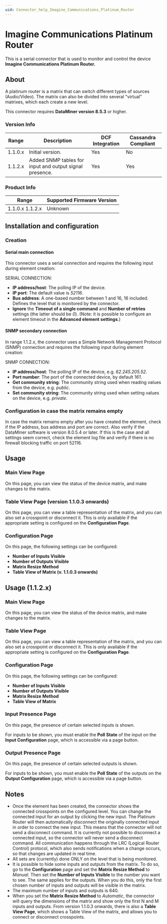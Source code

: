 ```yaml
---
uid: Connector_help_Imagine_Communications_Platinum_Router
---
```


# Imagine Communications Platinum Router

This is a serial connector that is used to monitor and control the device **Imagine Communications Platinum Router.**

## About

A platinum router is a matrix that can switch different types of sources (Audio/Video). The matrix can also be divided into several "virtual" matrixes, which each create a new level.

This connector requires **DataMiner version 8.5.3** or higher.

### Version Info

| **Range** | **Description**                                         | **DCF Integration** | **Cassandra Compliant** |
|------------------|---------------------------------------------------------|---------------------|-------------------------|
| 1.1.0.x          | Initial version.                                        | Yes                 | No                      |
| 1.1.2.x          | Added SNMP tables for input and output signal presence. | Yes                 | Yes                     |

### Product Info

| Range | Supported Firmware Version |
|------------------|-----------------------------|
| 1.1.0.x 1.1.2.x  | Unknown                     |

## Installation and configuration

### Creation

#### Serial main connection

This connector uses a serial connection and requires the following input during element creation:

SERIAL CONNECTION:

- **IP address/host**: The polling IP of the device.
- **IP port**: The default value is *52116*.
- **Bus address**: A one-based number between 1 and 16, 16 included. Defines the level that is monitored by the connector.
- **Ignore** the **Timeout of a single command** and **Number of retries** settings (the latter should be *0*).
  (Note: it is possible to configure an element timeout in the **Advanced element settings**.)

#### SNMP secondary connection

In range 1.1.2.x, the connector uses a Simple Network Management Protocol (SNMP) connection and requires the following input during element creation:

SNMP CONNECTION:

- **IP address/host**: The polling IP of the device, e.g. *62.245.205.52.*
- **Port number**: The port of the connected device, by default *161*.
- **Get community string**: The community string used when reading values from the device, e.g. *public*.
- **Set community string**: The community string used when setting values on the device, e.g. *private*.

### Configuration in case the matrix remains empty

In case the matrix remains empty after you have created the element, check if the IP address, bus address and port are correct. Also verify if the DataMiner software is version 8.0.5.4 or later.
If this is the case and all settings seem correct, check the element log file and verify if there is no firewall blocking traffic on port 52116.

## Usage

### Main View Page

On this page, you can view the status of the device matrix, and make changes to the matrix.

### Table View Page (version 1.1.0.3 onwards)

On this page, you can view a table representation of the matrix, and you can also set a crosspoint or disconnect it.
This is only available if the appropriate setting is configured on the **Configuration Page**.

### Configuration Page

On this page, the following settings can be configured:

- **Number of Inputs Visible**
- **Number of Outputs Visible**
- **Matrix Resize Method**
- **Table View of Matrix (v. 1.1.0.3 onwards)**

## Usage (1.1.2.x)

### Main View Page

On this page, you can view the status of the device matrix, and make changes to the matrix.

### Table View Page

On this page, you can view a table representation of the matrix, and you can also set a crosspoint or disconnect it.
This is only available if the appropriate setting is configured on the **Configuration Page**.

### Configuration Page

On this page, the following settings can be configured:

- **Number of Inputs Visible**
- **Number of Outputs Visible**
- **Matrix Resize Method**
- **Table View of Matrix**

### Input Presence Page

On this page, the presence of certain selected inputs is shown.

For inputs to be shown, you must enable the **Poll State** of the input on the **Input Configuration** page, which is accessible via a page button.

### Output Presence Page

On this page, the presence of certain selected outputs is shown.

For inputs to be shown, you must enable the **Poll State** of the outputs on the **Output Configuration** page, which is accessible via a page button.

## Notes

- Once the element has been created, the connector shows the connected crosspoints on the configured level. You can change the connected input for an output by clicking the new input. The Platinum Router will then automatically disconnect the originally connected input in order to connect the new input. This means that the connector will not send a disconnect command. It is currently not possible to disconnect a connected input, so the connector will never send a disconnect command. All communication happens through the LRC (Logical Router Control) protocol, which also sends notifications when a change occurs, so that changes are updated in real time.
- All sets are (currently) done ONLY on the level that is being monitored.
- It is possible to hide some inputs and outputs from the matrix. To do so, go to the **Configuration** page and set the **Matrix Resize Method** to *Manual.* Then set the **Number of Inputs Visible** to the number you want to see. The same applies for the outputs. When you do this, only the first chosen number of inputs and outputs will be visible in the matrix.
- The maximum number of inputs and outputs is 640.
- When you set the **Matrix Resize Method** to *Automatic*, the connector will query the dimensions of the matrix and show only the first N and M inputs and outputs.
  From version 1.1.0.3 onwards, there is also a **Table View Page**, which shows a Table View of the matrix, and allows you to connect or disconnect crosspoints.
